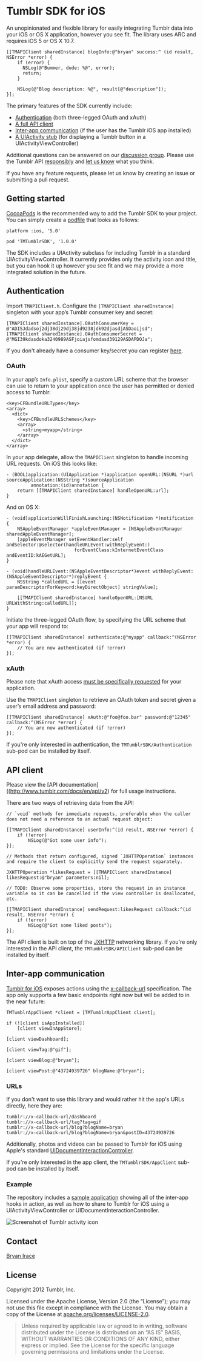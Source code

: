 # Tumblr SDK for iOS

An unopinionated and flexible library for easily integrating Tumblr data into your iOS or OS X application, however you see fit. The library uses ARC and requires iOS 5 or OS X 10.7.

    [[TMAPIClient sharedInstance] blogInfo:@"bryan" success:^ (id result, NSError *error) {
        if (error) {
          NSLog(@"Bummer, dude: %@", error);
          return;
        }

        NSLog(@"Blog description: %@", result[@"description"]);
    }];

The primary features of the SDK currently include:

* [Authentication](#authentication) (both three-legged OAuth and xAuth)
* [A full API client](#api-client)
* [Inter-app communication](#inter-app-communication) (if the user has the Tumblr iOS app installed)
* [A UIActivity stub](https://github.com/tumblr/tumblr-ios-sdk/blob/master/TMTumblrSDK/TMTumblrActivity.h) (for displaying a Tumblr button in a UIActivityViewController)

Additional questions can be answered on our [discussion group](https://groups.google.com/group/tumblr-api/). Please use the Tumblr API [responsibly](http://www.tumblr.com/docs/en/api_agreement) and [let us know](mailto:api@tumblr.com) what you think.

If you have any feature requests, please let us know by creating an issue or submitting a pull request.

## Getting started

[CocoaPods](http://cocoapods.org) is the recommended way to add the Tumblr SDK to your project. You can simply create a [podfile](https://github.com/CocoaPods/CocoaPods/wiki/A-Podfile) that looks as follows:

    platform :ios, '5.0'

    pod 'TMTumblrSDK', '1.0.0'

The SDK includes a UIActivity subclass for including Tumblr in a standard UIActivityViewController. It currently provides only the activity icon and title, but you can hook it up however you see fit and we may provide a more integrated solution in the future.

## Authentication

Import `TMAPIClient.h`. Configure the `[TMAPIClient sharedInstance]` singleton with your app’s Tumblr consumer key and secret:

    [TMAPIClient sharedInstance].OAuthConsumerKey = @"ADISJdadsoj2dj38dj29dj38jd9238jdk92djasdjASDaoijsd";
    [TMAPIClient sharedInstance].OAuthConsumerSecret = @"MGI39kdasdoka3240989ASFjoiajsfomdasd39129ASDAPDOJa";

If you don't already have a consumer key/secret you can register [here](http://www.tumblr.com/oauth/apps).

### OAuth
In your app’s `Info.plist`, specify a custom URL scheme that the browser can use to return to your application once the user has permitted or denied access to Tumblr:

    <key>CFBundleURLTypes</key>
    <array>
      <dict>
        <key>CFBundleURLSchemes</key>
        <array>
          <string>myapp</string>
        </array>
      </dict>
    </array>

In your app delegate, allow the `TMAPIClient` singleton to handle incoming URL requests. On iOS this looks like: 

    - (BOOL)application:(UIApplication *)application openURL:(NSURL *)url sourceApplication:(NSString *)sourceApplication
             annotation:(id)annotation {
        return [[TMAPIClient sharedInstance] handleOpenURL:url];
    }
    
And on OS X:
    
    - (void)applicationWillFinishLaunching:(NSNotification *)notification {
        NSAppleEventManager *appleEventManager = [NSAppleEventManager sharedAppleEventManager];
        [appleEventManager setEventHandler:self andSelector:@selector(handleURLEvent:withReplyEvent:)
                             forEventClass:kInternetEventClass andEventID:kAEGetURL];
    }

    - (void)handleURLEvent:(NSAppleEventDescriptor*)event withReplyEvent:(NSAppleEventDescriptor*)replyEvent {
        NSString *calledURL = [[event paramDescriptorForKeyword:keyDirectObject] stringValue];

        [[TMAPIClient sharedInstance] handleOpenURL:[NSURL URLWithString:calledURL]];
    }

Initiate the three-legged OAuth flow, by specifying the URL scheme that your app will respond to:

    [[TMAPIClient sharedInstance] authenticate:@"myapp" callback:^(NSError *error) {
        // You are now authenticated (if !error)
    }];

### xAuth
Please note that xAuth access [must be specifically requested](http://www.tumblr.com/oauth/apps) for your application.

Use the `TMAPIClient` singleton to retrieve an OAuth token and secret given a user’s email address and password:

    [[TMAPIClient sharedInstance] xAuth:@"foo@foo.bar" password:@"12345" callback:^(NSError *error) {
        // You are now authenticated (if !error)
    }];

If you're only interested in authentication, the `TMTumblrSDK/Authentication` sub-pod can be installed by itself.

## API client

Please view the [API documentation]((http://www.tumblr.com/docs/en/api/v2) for full usage instructions.

There are two ways of retrieving data from the API:

    // `void` methods for immediate requests, preferable when the caller does not need a reference to an actual request object:

    [[TMAPIClient sharedInstance] userInfo:^(id result, NSError *error) {
        if (!error) 
            NSLog(@"Got some user info");
    }];

    // Methods that return configured, signed `JXHTTPOperation` instances and require the client to explicitly send the request separately.

    JXHTTPOperation *likesRequest = [[TMAPIClient sharedInstance] likesRequest:@"bryan" parameters:nil];

    // TODO: Observe some properties, store the request in an instance variable so it can be cancelled if the view controller is deallocated, etc.

    [[TMAPIClient sharedInstance] sendRequest:likesRequest callback:^(id result, NSError *error) {
        if (!error) 
            NSLog(@"Got some liked posts");
    }];

The API client is built on top of the [JXHTTP](https://github.com/jstn/JXHTTP) networking library. If you're only interested in the API client, the `TMTumblrSDK/APIClient` sub-pod can be installed by itself.

## Inter-app communication

[Tumblr for iOS](https://itunes.apple.com/us/app/tumblr/id305343404?mt=8) exposes actions using the [x-callback-url](http://x-callback-url.com/) specification. The app only supports a few basic endpoints right now but will be added to in the near future:

    TMTumblrAppClient *client = [TMTumblrAppClient client];
    
    if (![client isAppInstalled])
        [client viewInAppStore];

    [client viewDashboard];

    [client viewTag:@"gif"];

    [client viewBlog:@"bryan"];

    [client viewPost:@"43724939726" blogName:@"bryan"];

### URLs

If you don't want to use this library and would rather hit the app's URLs directly, here they are:

    tumblr://x-callback-url/dashboard
    tumblr://x-callback-url/tag?tag=gif
    tumblr://x-callback-url/blog?blogName=bryan
    tumblr://x-callback-url/blog?blogName=bryan&postID=43724939726

Additionally, photos and videos can be passed to Tumblr for iOS using Apple's standard [UIDocumentInteractionController](http://developer.apple.com/library/ios/#documentation/UIKit/Reference/UIDocumentInteractionController_class/Reference/Reference.html).

If you're only interested in the app client, the `TMTumblrSDK/AppClient` sub-pod can be installed by itself.

### Example

The repository includes a [sample application](https://github.com/tumblr/tumblr-ios-sdk/tree/master/Examples/AppClientExample) showing all of the inter-app hooks in action, as well as how to share to Tumblr for iOS using a UIActivityViewController or UIDocumentInteractionController.

![Screenshot of Tumblr activity icon](https://raw.github.com/tumblr/tumblr-ios-sdk/master/Examples/AppClientExample/screenshot.png?login=irace&token=09357ae38144aa48767c7b2219f23265)

## Contact

[Bryan Irace](http://github.com/irace)

## License

Copyright 2012 Tumblr, Inc.

Licensed under the Apache License, Version 2.0 (the “License”); you may not use this file except in compliance with the License. You may obtain a copy of the License at [apache.org/licenses/LICENSE-2.0](http://www.apache.org/licenses/LICENSE-2.0).

> Unless required by applicable law or agreed to in writing, software distributed under the License is distributed on an “AS IS” BASIS, WITHOUT WARRANTIES OR CONDITIONS OF ANY KIND, either express or implied. See the License for the specific language governing permissions and limitations under the License.
